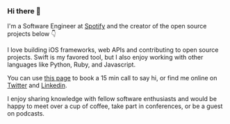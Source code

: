 ### Hi there 👋

I'm a Software Engineer at [Spotify](https://www.spotify.com) and the creator of the open source projects below 👇

I love building iOS frameworks, web APIs and contributing to open source projects. Swift is my favored tool, but I also enjoy working with other languages like Python, Ruby, and Javascript.

You can use [this page](https://omaralbeik.com/calendar) to book a 15 min call to say hi, or find me online on [Twitter](https://twitter.com/omaralbeik) and [Linkedin](https://www.linkedin.com/in/omaralbeik).

I enjoy sharing knowledge with fellow software enthusiasts and would be happy to meet over a cup of coffee, take part in conferences, or be a guest on podcasts.
